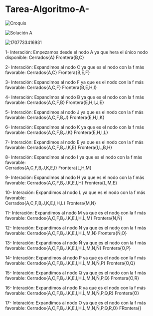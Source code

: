 # Tarea-Algoritmo-A- 
![Croquis](https://github.com/Johncarpi/Tarea-Algoritmo-A-/assets/150828183/8beab5af-9c44-4f6e-b1f9-ef667ab96118)

![Solución A](https://github.com/Johncarpi/Tarea-Algoritmo-A-/assets/150828183/feb6f0b0-8b44-45cc-a220-12a21ae12f75)

![1707733416931](https://github.com/Johncarpi/Tarea-Algoritmo-A-/assets/150828183/cb281d08-f550-489f-ba52-ad62e0efcbda)



1- Interación: Empezamos desde el nodo A ya que hera el único nodo disponible:
Cerrados{A}    Frontera{B,C}

2- Interación: Expandimos al nodo C ya que es el nodo con la f más favorable: 
Cerrados{A,C}    Frontera{B,E,F}

3- Interación: Expandimos al nodo F ya que es el nodo con la f más favorable: 
Cerrados{A,C,F}    Frontera{B,E,H,I}

4- Interación: Expandimos al nodo B ya que es el nodo con la f más favorable: 
Cerrados{A,C,F,B}    Frontera{E,H,I,J,E}

5- Interación: Expandimos al nodo J ya que es el nodo con la f más favorable: 
Cerrados{A,C,F,B,J}    Frontera{E,H,I,K}

6- Interación: Expandimos al nodo K ya que es el nodo con la f más favorable: 
Cerrados{A,C,F,B,J,K}    Frontera{E,H,I,L}

7- Interación: Expandimos al nodo E ya que es el nodo con la f más favorable: 
Cerrados{A,C,F,B,J,K,E}    Frontera{I,L,B,H}

8- Interación: Expandimos al nodo I ya que es el nodo con la f más favorable:  
Cerrados{A,C,F,B,J,K,E,I}    Frontera{L,H,M}

9- Interación: Expandimos al nodo H ya que es el nodo con la f más favorable: 
Cerrados{A,C,F,B,J,K,E,I,H}    Frontera{L,M,E}

10- Interación: Expandimos al nodo L ya que es el nodo con la f más favorable:  
Cerrados{A,C,F,B,J,K,E,I,H,L}    Frontera{M,N}

11- Interación: Expandimos al nodo M ya que es el nodo con la f más favorable: 
Cerrados{A,C,F,B,J,K,E,I,H,L,M}    Frontera{N,Ñ}

12- Interación: Expandimos al nodo N ya que es el nodo con la f más favorable: 
Cerrados{A,C,F,B,J,K,E,I,H,L,M,N}    Frontera{Ñ,O}

13- Interación: Expandimos al nodo Ñ ya que es el nodo con la f más favorable: 
Cerrados{A,C,F,B,J,K,E,I,H,L,M,N,Ñ}  Frontera{O,P}  

14- Interación: Expandimos al nodo P ya que es el nodo con la f más favorable: 
Cerrados{A,C,F,B,J,K,E,I,H,L,M,N,Ñ,P}  Frontera{O,Q}  

15- Interación: Expandimos al nodo Q ya que es el nodo con la f más favorable: 
Cerrados{A,C,F,B,J,K,E,I,H,L,M,N,Ñ,P,Q}  Frontera{O,R} 

16- Interación: Expandimos al nodo R ya que es el nodo con la f más favorable: 
Cerrados{A,C,F,B,J,K,E,I,H,L,M,N,Ñ,P,Q,R}  Frontera{O}  

17- Interación: Expandimos al nodo O ya que es el nodo con la f más favorable: 
Cerrados{A,C,F,B,J,K,E,I,H,L,M,N,Ñ,P,Q,R,O} FRontera{}
